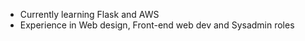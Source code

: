 - Currently learning Flask and AWS
- Experience in Web design, Front-end web dev and Sysadmin roles


